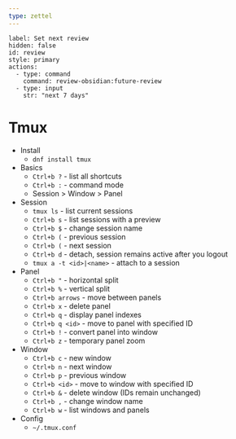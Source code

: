 ```yaml
---
type: zettel
---
```


```meta-bind-button
label: Set next review
hidden: false
id: review
style: primary
actions:
  - type: command
    command: review-obsidian:future-review
  - type: input
    str: "next 7 days"
```

# Tmux

- Install
	- `dnf install tmux`
- Basics
	- `Ctrl+b ?` - list all shortcuts
	- `Ctrl+b :` - command mode
	- Session > Window > Panel
- Session
	- `tmux ls` - list current sessions
	- `Ctrl+b s` - list sessions with a preview
	- `Ctrl+b $` - change session name
	- `Ctrl+b (` - previous session
	- `Ctrl+b (` - next session
	- `Ctrl+b d` - detach, session remains active after you logout
	- `tmux a -t <id>|<name>` - attach to a session
- Panel
	- `Ctrl+b "` - horizontal split
	- `Ctrl+b %` - vertical split
	- `Ctrl+b arrows` - move between panels
	- `Ctrl+b x` - delete panel
	- `Ctrl+b q` - display panel indexes
	- `Ctrl+b q <id>` - move to panel with specified ID
	- `Ctrl+b !` - convert panel into window
	- `Ctrl+b z` - temporary panel zoom
- Window
	- `Ctrl+b c` - new window
	- `Ctrl+b n` - next window
	- `Ctrl+b p` - previous window
	- `Ctrl+b <id>` - move to window with specified ID
	- `Ctrl+b &` - delete window (IDs remain unchanged)
	- `Ctrl+b ,` - change window name
	- `Ctrl+b w` - list windows and panels
- Config
	- `~/.tmux.conf`

